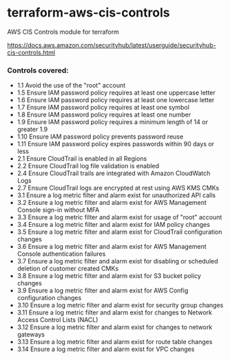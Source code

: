 # terraform-aws-cis-controls
AWS CIS Controls module for terraform

https://docs.aws.amazon.com/securityhub/latest/userguide/securityhub-cis-controls.html

### Controls covered:
- 1.1 Avoid the use of the "root" account
- 1.5 Ensure IAM password policy requires at least one uppercase letter 
- 1.6 Ensure IAM password policy requires at least one lowercase letter
- 1.7 Ensure IAM password policy requires at least one symbol 
- 1.8 Ensure IAM password policy requires at least one number 
- 1.9 Ensure IAM password policy requires a minimum length of 14 or greater 1.9
- 1.10 Ensure IAM password policy prevents password reuse 
- 1.11 Ensure IAM password policy expires passwords within 90 days or less 
- 2.1 Ensure CloudTrail is enabled in all Regions
- 2.2 Ensure CloudTrail log file validation is enabled
- 2.4 Ensure CloudTrail trails are integrated with Amazon CloudWatch Logs
- 2.7 Ensure CloudTrail logs are encrypted at rest using AWS KMS CMKs
- 3.1 Ensure a log metric filter and alarm exist for unauthorized API calls
- 3.2 Ensure a log metric filter and alarm exist for AWS Management Console sign-in without MFA 
- 3.3 Ensure a log metric filter and alarm exist for usage of "root" account
- 3.4 Ensure a log metric filter and alarm exist for IAM policy changes
- 3.5 Ensure a log metric filter and alarm exist for CloudTrail configuration changes
- 3.6 Ensure a log metric filter and alarm exist for AWS Management Console authentication failures
- 3.7 Ensure a log metric filter and alarm exist for disabling or scheduled deletion of customer created CMKs
- 3.8 Ensure a log metric filter and alarm exist for S3 bucket policy changes
- 3.9 Ensure a log metric filter and alarm exist for AWS Config configuration changes
- 3.10 Ensure a log metric filter and alarm exist for security group changes
- 3.11 Ensure a log metric filter and alarm exist for changes to Network Access Control Lists (NACL)
- 3.12 Ensure a log metric filter and alarm exist for changes to network gateways
- 3.13 Ensure a log metric filter and alarm exist for route table changes
- 3.14 Ensure a log metric filter and alarm exist for VPC changes 
